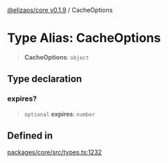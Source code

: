 [@elizaos/core v0.1.9](../index.md) / CacheOptions

# Type Alias: CacheOptions

> **CacheOptions**: `object`

## Type declaration

### expires?

> `optional` **expires**: `number`

## Defined in

[packages/core/src/types.ts:1232](https://github.com/abilmansuryeshmuratov/tutorial_agent/blob/main/packages/core/src/types.ts#L1232)
